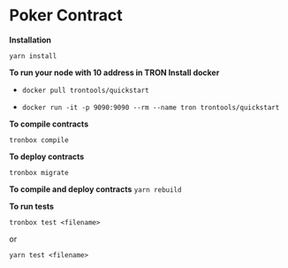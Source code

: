 Poker Contract
=================

**Installation**

`yarn install`


**To run your node with 10 address in TRON
Install docker**

- `docker pull trontools/quickstart`

- `docker run -it -p 9090:9090 --rm --name tron trontools/quickstart`


**To compile contracts**

`tronbox compile`

**To deploy contracts**

`tronbox migrate`

**To compile and deploy contracts**
`yarn rebuild`

**To run tests**

`tronbox test <filename>`

or

`yarn test <filename>`